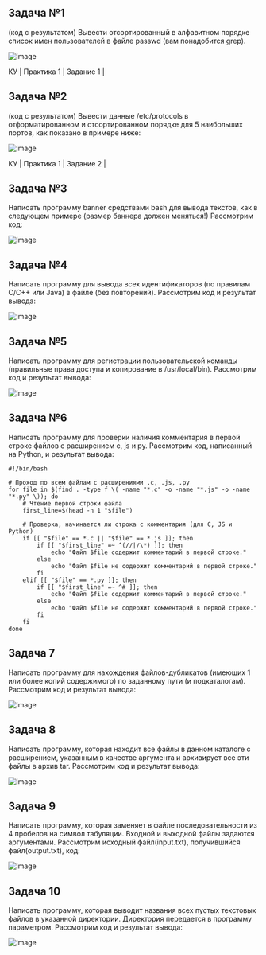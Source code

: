 ## Задача №1
(код с результатом)
Вывести отсортированный в алфавитном порядке список имен пользователей в файле passwd (вам понадобится grep).

![image](https://github.com/user-attachments/assets/1a9221ef-fb4e-4a47-bb25-138604251822)

КУ | Практика 1 | Задание 1 |

## Задача №2
(код с результатом)
Вывести данные /etc/protocols в отформатированном и отсортированном порядке для 5 наибольших портов, как показано в примере ниже:

![image](https://github.com/user-attachments/assets/2ae9bab2-2539-478a-873b-b08afd4b582e)

КУ | Практика 1 | Задание 2 |

## Задача №3
Написать программу banner средствами bash для вывода текстов, как в следующем примере (размер баннера должен меняться!) Рассмотрим код:

![image](https://github.com/user-attachments/assets/94c3a090-9247-42e8-9801-6ecfc58608e2)

## Задача №4
Написать программу для вывода всех идентификаторов (по правилам C/C++ или Java) в файле (без повторений). Рассмотрим код и результат вывода:

![image](https://github.com/user-attachments/assets/c555ac36-e557-421f-85d9-4f3b4414355e)

## Задача №5
Написать программу для регистрации пользовательской команды (правильные права доступа и копирование в /usr/local/bin). Рассмотрим код и результат вывода:

![image](https://github.com/user-attachments/assets/1b9e2305-902d-4591-b46f-0b0be0f4d9c9)

## Задача №6
Написать программу для проверки наличия комментария в первой строке файлов с расширением c, js и py. Рассмотрим код, написанный на Python, и результат вывода:

```
#!/bin/bash

# Проход по всем файлам с расширениями .c, .js, .py
for file in $(find . -type f \( -name "*.c" -o -name "*.js" -o -name "*.py" \)); do
    # Чтение первой строки файла
    first_line=$(head -n 1 "$file")
    
    # Проверка, начинается ли строка с комментария (для C, JS и Python)
    if [[ "$file" == *.c || "$file" == *.js ]]; then
        if [[ "$first_line" =~ ^(//|/\*) ]]; then
            echo "Файл $file содержит комментарий в первой строке."
        else
            echo "Файл $file не содержит комментарий в первой строке."
        fi
    elif [[ "$file" == *.py ]]; then
        if [[ "$first_line" =~ ^# ]]; then
            echo "Файл $file содержит комментарий в первой строке."
        else
            echo "Файл $file не содержит комментарий в первой строке."
        fi
    fi
done
```


## Задача 7
Написать программу для нахождения файлов-дубликатов (имеющих 1 или более копий содержимого) по заданному пути (и подкаталогам).
Рассмотрим код и результат вывода:

![image](https://github.com/user-attachments/assets/fedcb5a6-d2c0-4a00-9c83-0b68a5cedce6)

## Задача 8
Написать программу, которая находит все файлы в данном каталоге с расширением, указанным в качестве аргумента и архивирует все эти файлы в архив tar.
Рассмотрим код и результат вывода:

![image](https://github.com/user-attachments/assets/24f0c82a-9794-40f3-90e3-f03837790900)

## Задача 9
Написать программу, которая заменяет в файле последовательности из 4 пробелов на символ табуляции. Входной и выходной файлы задаются аргументами.
Рассмотрим исходный файл(input.txt), получившийся файл(output.txt), код:

![image](https://github.com/user-attachments/assets/5711a211-eaa5-41d4-8f45-1cafbe5a0c7d)

## Задача 10
Написать программу, которая выводит названия всех пустых текстовых файлов в указанной директории. Директория передается в программу параметром.
Рассмотрим код и результат вывода:

![image](https://github.com/user-attachments/assets/5e3699c1-afe6-40c8-b8fb-d8407470f87f)

